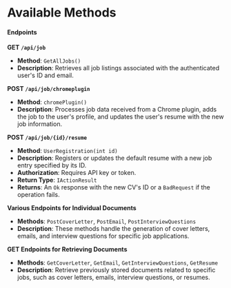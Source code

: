 # Available Methods

#### Endpoints

**GET `/api/job`**

* **Method**: `GetAllJobs()`
* **Description**: Retrieves all job listings associated with the authenticated user's ID and email.



**POST `/api/job/chromeplugin`**

* **Method**: `chromePlugin()`
* **Description**: Processes job data received from a Chrome plugin, adds the job to the user's profile, and updates the user's resume with the new job information.



**POST `/api/job/{id}/resume`**

* **Method**: `UserRegistration(int id)`
* **Description**: Registers or updates the default resume with a new job entry specified by its ID.
* **Authorization**: Requires API key or token.
* **Return Type**: `IActionResult`
* **Returns**: An `Ok` response with the new CV's ID or a `BadRequest` if the operation fails.

**Various Endpoints for Individual Documents**

* **Methods**: `PostCoverLetter`, `PostEmail`, `PostInterviewQuestions`
* **Description**: These methods handle the generation of cover letters, emails, and interview questions for specific job applications.

**GET Endpoints for Retrieving Documents**

* **Methods**: `GetCoverLetter`, `GetEmail`, `GetInterviewQuestions`, `GetResume`
* **Description**: Retrieve previously stored documents related to specific jobs, such as cover letters, emails, interview questions, or resumes.

